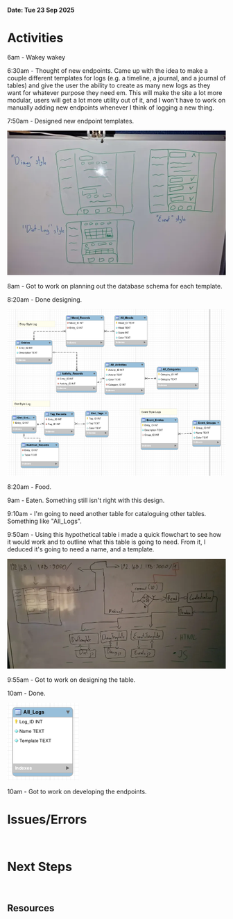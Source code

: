 **Date: Tue 23 Sep 2025**<br>

# Activities

6am - Wakey wakey

6:30am - Thought of new endpoints. Came up with the idea to make a couple different templates for logs (e.g. a timeline, a journal, and a journal of tables) and give
 the user the ability to create as many new logs as they want for whatever purpose they need em. This will make the site a lot more modular, users will get a lot more utility out of it, and I won't have to work on manually adding new endpoints whenever I think of logging a new thing.

7:50am - Designed new endpoint templates.

![](../assets/2025-09-23-07-57-50-image.png)

8am - Got to work on planning out the database schema for each template.

8:20am - Done designing.

![](../assets/2025-09-23-08-18-50-image.png)

8:20am - Food.

9am - Eaten. Something still isn't right with this design.

9:10am - I'm going to need another table for cataloguing other tables. Something like "All_Logs".

9:50am - Using this hypothetical table i made a quick flowchart to see how it would work and to outline what this table is going to need. From it, I deduced it's going to need a name, and a template.

![](../assets/2025-09-23-09-51-03-image.png)

9:55am - Got to work on designing the table.

10am - Done.

![](../assets/2025-09-23-09-58-53-image.png)

10am - Got to work on developing the endpoints.





# Issues/Errors

<br>

# Next Steps

<br>

## Resources

<br>
